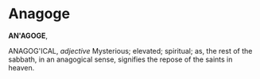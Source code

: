 # Anagoge

**AN'AGOGE**,

ANAGOG'ICAL, _adjective_ Mysterious; elevated; spiritual; as, the rest of the sabbath, in an anagogical sense, signifies the repose of the saints in heaven.